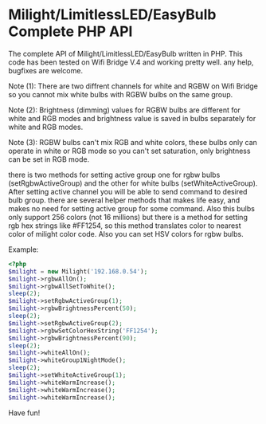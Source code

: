 Milight/LimitlessLED/EasyBulb Complete PHP API
==============

The complete API of Milight/LimitlessLED/EasyBulb written in PHP.
This code has been tested on Wifi Bridge V.4 and working pretty well.
any help, bugfixes are welcome.


Note (1): There are two diffrent channels for white and RGBW on Wifi Bridge so you cannot mix white bulbs with RGBW bulbs on the same group.

Note (2): Brightness (dimming) values for RGBW bulbs are different for white and RGB modes and brightness value is saved in bulbs separately for white and RGB modes.

Note (3): RGBW bulbs can't mix RGB and white colors, these bulbs only can operate in white or RGB mode so you can't set saturation, only brightness can be set in RGB mode.

there is two methods for setting active group one for rgbw bulbs (setRgbwActiveGroup) and the other for white bulbs (setWhiteActiveGroup).
After setting active channel you will be able to send command to desired bulb group.
there are several helper methods that makes life easy, and makes no need for setting active group for some command.
Also this bulbs only support 256 colors (not 16 millions) but there is a method for setting rgb hex strings like #FF1254, so this method translates color to nearest color of milight color code.
Also you can set HSV colors for rgbw bulbs.

Example:
```php
<?php
$milight = new Milight('192.168.0.54');
$milight->rgbwAllOn();
$milight->rgbwAllSetToWhite();
sleep(2);
$milight->setRgbwActiveGroup(1);
$milight->rgbwBrightnessPercent(50);
sleep(2);
$milight->setRgbwActiveGroup(2);
$milight->rgbwSetColorHexString('FF1254');
$milight->rgbwBrightnessPercent(90);
sleep(2);
$milight->whiteAllOn();
$milight->whiteGroup1NightMode();
sleep(2);
$milight->setWhiteActiveGroup(1);
$milight->whiteWarmIncrease();
$milight->whiteWarmIncrease();
$milight->whiteWarmIncrease();
```




Have fun!

